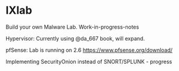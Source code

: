 # IXlab

Build your own Malware Lab.
Work-in-progress-notes


Hypervisor:
Currently using @da_667 book, will expand.


pfSense:
Lab is running on 2.6 
https://www.pfsense.org/download/

Implementing SecurityOnion instead of SNORT/SPLUNK - progress
